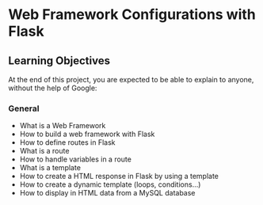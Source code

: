 # Web Framework Configurations with Flask

## Learning Objectives

<p>At the end of this project, you are expected to be able to explain to anyone, without the help of Google:</p>

### General

- What is a Web Framework
- How to build a web framework with Flask
- How to define routes in Flask
- What is a route
- How to handle variables in a route
- What is a template
- How to create a HTML response in Flask by using a template
- How to create a dynamic template (loops, conditions…)
- How to display in HTML data from a MySQL database
